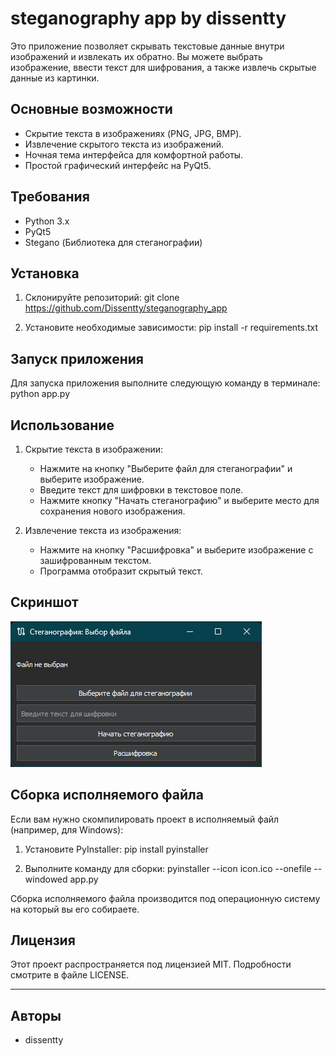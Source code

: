 # steganography app by dissentty

Это приложение позволяет скрывать текстовые данные внутри изображений и извлекать их обратно. Вы можете выбрать изображение, ввести текст для шифрования, а также извлечь скрытые данные из картинки.

## Основные возможности

- Скрытие текста в изображениях (PNG, JPG, BMP).
- Извлечение скрытого текста из изображений.
- Ночная тема интерфейса для комфортной работы.
- Простой графический интерфейс на PyQt5.

## Требования

- Python 3.x
- PyQt5
- Stegano (Библиотека для стеганографии)

## Установка

1. Склонируйте репозиторий:
git clone https://github.com/Dissentty/steganography_app

2. Установите необходимые зависимости:
pip install -r requirements.txt

## Запуск приложения

Для запуска приложения выполните следующую команду в терминале:
python app.py

## Использование

1. Скрытие текста в изображении:
   - Нажмите на кнопку "Выберите файл для стеганографии" и выберите изображение.
   - Введите текст для шифровки в текстовое поле.
   - Нажмите кнопку "Начать стеганографию" и выберите место для сохранения нового изображения.
   
2. Извлечение текста из изображения:
   - Нажмите на кнопку "Расшифровка" и выберите изображение с зашифрованным текстом.
   - Программа отобразит скрытый текст.

## Скриншот

![img.png](img.png)

## Сборка исполняемого файла

Если вам нужно скомпилировать проект в исполняемый файл (например, для Windows):

1. Установите PyInstaller:
pip install pyinstaller

2. Выполните команду для сборки:
pyinstaller --icon icon.ico --onefile --windowed app.py

Сборка исполняемого файла производится под операционную систему на который вы его собираете.

## Лицензия

Этот проект распространяется под лицензией MIT. Подробности смотрите в файле LICENSE.

---

## Авторы

- dissentty

